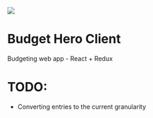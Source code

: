 ![](https://travis-ci.org/rynobax/budget-hero-server.svg?branch=master)

# Budget Hero Client
Budgeting web app - React + Redux

# TODO: 
  * Converting entries to the current granularity
